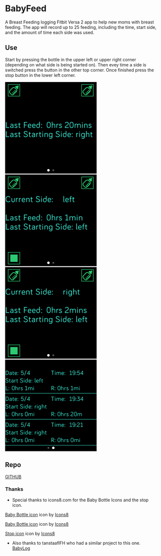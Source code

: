 # BabyFeed

A Breast Feeding logging Fitbit Versa 2 app to help new moms with breast feeding. The app will record up to 25 feeding, including the time, start side, and the amount of time each side was used.

## Use

Start by pressing the bottle in the upper left or upper right corner (depending on what side is being started on). Then evey time a side is switched press the button in the other top corner. Once finished press the stop button in the lower left corner. 

![Img1](screenshots/Start_screen.png)
![Img2](screenshots/left.png)
![Img3](screenshots/right.png)
![Img4](screenshots/feeding_list.png)

## Repo
[GITHUB](https://github.com/andydmort/BabyFeed)

### Thanks
- Special thanks to icons8.com for the Baby Bottle Icons and the stop icon. 

<a target="_blank" href="https://icons8.com/icons/set/baby-bottle">Baby Bottle icon</a> icon by <a target="_blank" href="https://icons8.com">Icons8</a>

<a target="_blank" href="https://icons8.com/icons/set/baby-bottle">Baby Bottle icon</a> icon by <a target="_blank" href="https://icons8.com">Icons8</a>

<a target="_blank" href="https://icons8.com/icons/set/stop">Stop icon</a> icon by <a target="_blank" href="https://icons8.com">Icons8</a>

- Also thanks to tanstaaflFH who had a similar project to this one. [BabyLog](https://github.com/tanstaaflFH/BabyLog)